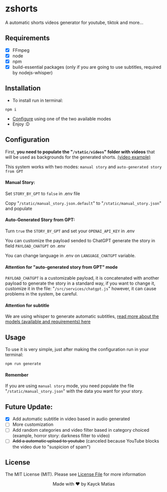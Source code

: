 # zshorts
A automatic shorts videos generator for youtube, tiktok and more...

## Requirements
- [x] FFmpeg
- [x] node
- [x] npm
- [x] build-essential packages (only if you are going to use subtitles, required by nodejs-whisper)

## Installation
- To install run in terminal:
```shell
npm i 
```
- [Configure](#Configure) using one of the two available modes
- Enjoy :D

## Configuration
First, <b>you need to populate the "```/static/videos```" folder with videos</b> that will be used as backgrounds for the generated shorts.
[(video example)](https://www.youtube.com/watch?v=Qu1am4A4Rqs)

This system works with two modes: ```manual story``` and ```auto-generated story from GPT```

<h4>Manual Story:</h4> 

Set ```STORY_BY_GPT``` to ```false``` in .env file

Copy "```/static/manual_story.json.default```" to "```/static/manual_story.json```" and populate

<h4>Auto-Generated Story from GPT:</h4> 

Turn ```true``` the ```STORY_BY_GPT``` and set your ```OPENAI_API_KEY``` in .env

You can customize the payload sended to ChatGPT generate the story in field ```PAYLOAD_CHATGPT``` on .env

You can change language in .env on ```LANGUAGE_CHATGPT``` variable.

<h4>Attention for "auto-generated story from GPT" mode</h4> 

```PAYLOAD_CHATGPT``` is a customizable payload, it is concatenated with another payload to generate the story in a standard way, if you want to change it, customize it in the file: "```/src/services/chatgpt.js```" however, it can cause problems in the system, be careful.

<h4>Attention for subtitle</h4> 

We are using whisper to generate automatic subtitles, [read more about the models (available and requirements) here](https://github.com/openai/whisper#available-models-and-languages)

## Usage
To use it is very simple, just after making the configuration run in your terminal:
```shell
npm run generate
```

<h4>Remember</h4>

If you are using ```manual story``` mode, you need populate the file "```/static/manual_story.json```" with the data you want for your story.

## Future Update:
- [x] Add automatic subtitle in video based in audio generated
- [ ] More customization
- [ ] Add random categories and video filter based in category choiced (example, horror story: darkness filter to video)
- [ ] ~~Add a automatic upload to youtube~~ (canceled because YouTube blocks the video due to "suspicion of spam")

## License

The MIT License (MIT). Please see [License File](LICENSE.md) for more information

<p align="center">Made with &hearts; by Kayck Matias</p>

